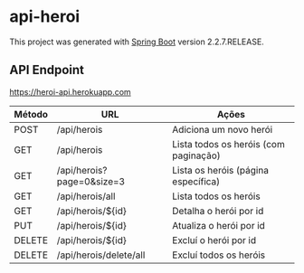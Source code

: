 # api-heroi

This project was generated with [Spring Boot](https://spring.io/projects/spring-boot) version 2.2.7.RELEASE.

## API Endpoint

https://heroi-api.herokuapp.com

Método | URL | Ações | 
--- | --- | --- | 
POST | /api/herois | Adiciona um novo herói | 
GET | /api/herois | Lista todos os heróis (com paginação) | 
GET | /api/herois?page=0&size=3 | Lista os heróis (página específica) | 
GET | /api/herois/all | Lista todos os heróis | 
GET | /api/herois/${id} | Detalha o herói por id | 
PUT | /api/herois/${id} | Atualiza o herói por id | 
DELETE | /api/herois/${id} | Excluí o herói por id | 
DELETE | /api/herois/delete/all | Excluí todos os heróis |
